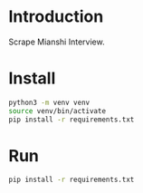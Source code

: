 # Introduction
Scrape Mianshi Interview.

# Install
```bash
python3 -m venv venv
source venv/bin/activate
pip install -r requirements.txt
```
# Run
```bash
pip install -r requirements.txt
```
